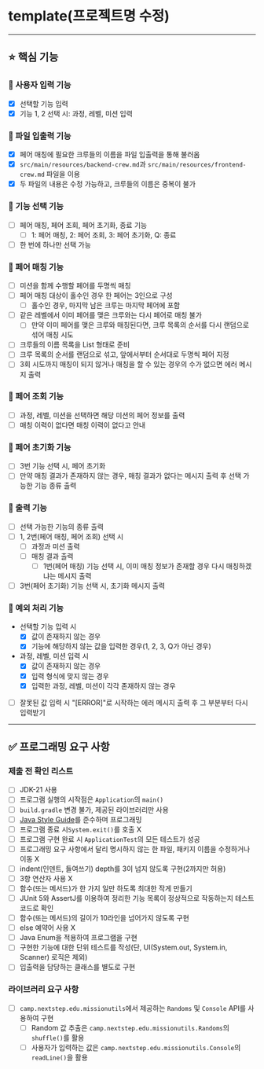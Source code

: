# template(프로젝트명 수정)

***

## ⭐️ 핵심 기능

### 📌 사용자 입력 기능

- [x] 선택할 기능 입력
- [x] 기능 1, 2 선택 시: 과정, 레벨, 미션 입력

### 📌 파일 입출력 기능

- [x] 페어 매칭에 필요한 크루들의 이름을 파일 입출력을 통해 불러옴
- [x] `src/main/resources/backend-crew.md`과 `src/main/resources/frontend-crew.md` 파일을 이용
- [x] 두 파일의 내용은 수정 가능하고, 크루들의 이름은 중복이 불가

### 📌 기능 선택 기능

- [ ] 페어 매칭, 페어 조회, 페어 초기화, 종료 기능
    - [ ] 1: 페어 매칭, 2: 페어 조회, 3: 페어 초기화, Q: 종료
- [ ] 한 번에 하나만 선택 가능

### 📌 페어 매칭 기능

- [ ] 미션을 함께 수행할 페어를 두명씩 매칭
- [ ] 페어 매칭 대상이 홀수인 경우 한 페어는 3인으로 구성
    - [ ] 홀수인 경우, 마지막 남은 크루는 마지막 페어에 포함
- [ ] 같은 레벨에서 이미 페어를 맺은 크루와는 다시 페어로 매칭 불가
    - [ ] 만약 이미 페어를 맺은 크루와 매칭된다면, 크루 목록의 순서를 다시 랜덤으로 섞어 매칭 시도
- [ ] 크루들의 이름 목록을 List<String> 형태로 준비
- [ ] 크루 목록의 순서를 랜덤으로 섞고, 앞에서부터 순서대로 두명씩 페어 지정
- [ ] 3회 시도까지 매칭이 되지 않거나 매칭을 할 수 있는 경우의 수가 없으면 에러 메시지 출력

### 📌 페어 조회 기능

- [ ] 과정, 레벨, 미션을 선택하면 해당 미션의 페어 정보를 출력
- [ ] 매칭 이력이 없다면 매칭 이력이 없다고 안내

### 📌 페어 초기화 기능

- [ ] 3번 기능 선택 시, 페어 초기화
- [ ] 만약 매칭 결과가 존재하지 않는 경우, 매칭 결과가 없다는 메시지 출력 후 선택 가능한 기능 종류 출력

### 📌 출력 기능

- [ ] 선택 가능한 기능의 종류 출력
- [ ] 1, 2번(페어 매칭, 페어 조회) 선택 시
    - [ ] 과정과 미션 출력
    - [ ] 매칭 결과 출력
        - [ ] 1번(페어 매칭) 기능 선택 시, 이미 매칭 정보가 존재할 경우 다시 매칭하겠냐는 메시지 출력
- [ ] 3번(페어 초기화) 기능 선택 시, 초기화 메시지 출력

### 📌 예외 처리 기능

- 선택할 기능 입력 시
    - [x] 값이 존재하지 않는 경우
    - [x] 기능에 해당하지 않는 값을 입력한 경우(1, 2, 3, Q가 아닌 경우)

- 과정, 레벨, 미션 입력 시
    - [x] 값이 존재하지 않는 경우
    - [x] 입력 형식에 맞지 않는 경우
    - [x] 입력한 과정, 레벨, 미션이 각각 존재하지 않는 경우

- [ ] 잘못된 값 입력 시 "[ERROR]"로 시작하는 에러 메시지 출력 후 그 부분부터 다시 입력받기

***

## ✅ 프로그래밍 요구 사항

### 제출 전 확인 리스트

- [ ] JDK-21 사용
- [ ] 프로그램 실행의 시작점은 `Application`의 `main()`
- [ ] `build.gradle` 변경 불가, 제공된 라이브러리만 사용
- [ ] [Java Style Guide](https://github.com/woowacourse/woowacourse-docs/tree/main/styleguide/java)를 준수하며 프로그래밍
- [ ] 프로그램 종료 시`System.exit()`를 호출 X
- [ ] 프로그램 구현 완료 시 `ApplicationTest`의 모든 테스트가 성공
- [ ] 프로그래밍 요구 사항에서 달리 명시하지 않는 한 파일, 패키지 이름을 수정하거나 이동 X
- [ ] indent(인덴트, 들여쓰기) depth를 3이 넘지 않도록 구현(2까지만 허용)
- [ ] 3항 연산자 사용 X
- [ ] 함수(또는 메서드)가 한 가지 일만 하도록 최대한 작게 만들기
- [ ] JUnit 5와 AssertJ를 이용하여 정리한 기능 목록이 정상적으로 작동하는지 테스트 코드로 확인
- [ ] 함수(또는 메서드)의 길이가 10라인을 넘어가지 않도록 구현
- [ ] else 예약어 사용 X
- [ ] Java Enum을 적용하여 프로그램을 구현
- [ ] 구현한 기능에 대한 단위 테스트를 작성(단, UI(System.out, System.in, Scanner) 로직은 제외)
- [ ] 입출력을 담당하는 클래스를 별도로 구현

### 라이브러리 요구 사항

- [ ] `camp.nextstep.edu.missionutils`에서 제공하는 `Randoms` 및 `Console` API를 사용하여 구현
    - [ ] Random 값 추출은 `camp.nextstep.edu.missionutils.Randoms`의 `shuffle()`를 활용
    - [ ] 사용자가 입력하는 값은 `camp.nextstep.edu.missionutils.Console`의 `readLine()`을 활용